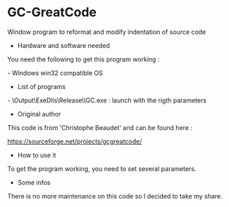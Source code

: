 # GC-GreatCode

Window program to reformat and modify indentation of source code

* Hardware and software needed

You need the following to get this program working :

\- Windows win32 compatible OS<br>

* List of programs

\- \\Output\\ExeDlls\\Release\\\GC.exe : launch with the rigth parameters<br>

* Original author

This code is from 'Christophe Beaudet' and can be found here :

https://sourceforge.net/projects/gcgreatcode/<br>

* How to use it

To get the program working, you need to set several parameters.

* Some infos

There is no more maintenance on this code so I decided to take my share.
